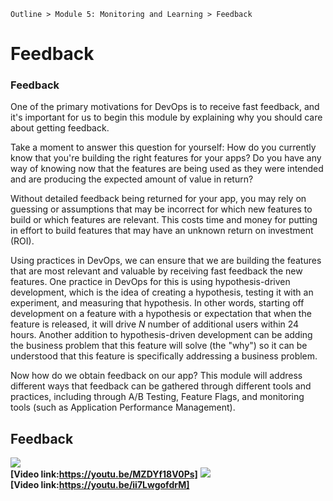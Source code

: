 ` Outline > Module 5: Monitoring and Learning > Feedback `

# Feedback #

### Feedback ###

One of the primary motivations for DevOps is to receive fast feedback, and it's important for us to begin this module by explaining why you should care about getting feedback. 

Take a moment to answer this question for yourself: How do you currently know that you're building the right features for your apps? Do you have any way of knowing now that the features are being used as they were intended and are producing the expected amount of value in return? 

Without detailed feedback being returned for your app, you may rely on guessing or assumptions that may be incorrect for which new features to build or which features are relevant. This costs time and money for putting in effort to build features that may have an unknown return on investment (ROI).

Using practices in DevOps, we can ensure that we are building the features that are most relevant and valuable by receiving fast feedback the new features. One practice in DevOps for this is using hypothesis-driven development, which is the idea of creating a hypothesis, testing it with an experiment, and measuring that hypothesis. In other words, starting off development on a feature with a hypothesis or expectation that when the feature is released, it will drive *N* number of additional users within 24 hours. Another addition to hypothesis-driven development can be adding the business problem that this feature will solve (the "why") so it can be understood that this feature is specifically addressing a business problem. 

Now how do we obtain feedback on our app? This module will address different ways that feedback can be gathered through different tools and practices, including through A/B Testing, Feature Flags, and monitoring tools (such as Application Performance Management).

## Feedback ##
![](http://i.imgur.com/mBKU7Le.jpg)<br>
**[Video link:https://youtu.be/MZDYf18V0Ps]**
![](http://i.imgur.com/mBKU7Le.jpg)<br>
**[Video link:https://youtu.be/ii7LwgofdrM]**

